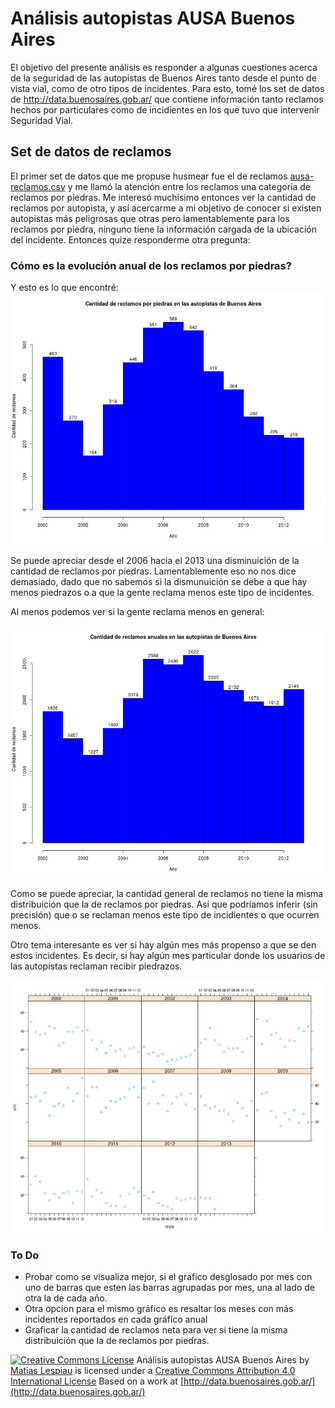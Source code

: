 Análisis autopistas AUSA Buenos Aires
====

El objetivo del presente análisis es responder a algunas cuestiones acerca de la seguridad de las autopistas de Buenos Aires tanto desde el punto de vista vial, como de otro tipos de incidentes. Para esto, tomé los set de datos de http://data.buenosaires.gob.ar/ que contiene información tanto reclamos hechos por particulares como de incidientes en los que tuvo que intervenir Seguridad Vial.

Set de datos de reclamos
----
El primer set de datos que me propuse husmear fue el de reclamos [ausa-reclamos.csv](https://github.com/mlespiau/ausa/blob/master/data/ausa-reclamos.csv) y me llamó la atención entre los reclamos una categoría de reclamos por piedras. Me interesó muchísimo entonces ver la cantidad de reclamos por autopista, y así acercarme a mi objetivo de conocer si existen autopistas más peligrosas que otras pero lamentablemente para los reclamos por piedra, ninguno tiene la información cargada de la ubicación del incidente. Entonces quize responderme otra pregunta: 

### Cómo es la evolución anual de los reclamos por piedras? 
Y esto es lo que encontré:
![Gráfico de evolución anual de los reclamos por piedras](https://raw.githubusercontent.com/mlespiau/ausa/master/plots/reclamosPorPiedras.png)

Se puede apreciar desde el 2006 hacia el 2013 una disminuición de la cantidad de reclamos por piedras. Lamentablemente eso no nos dice demasiado, dado que no sabemos si la dismunuición se debe a que hay menos piedrazos o a que la gente reclama menos este tipo de incidentes. 

Al menos podemos ver si la gente reclama menos en general: 

![Cantidad total de reclamos por año. ](https://raw.githubusercontent.com/mlespiau/ausa/master/plots/reclamosPorAnio.png)

Como se puede apreciar, la cantidad general de reclamos no tiene la misma distribuición que la de reclamos por piedras. Así que podríamos inferir (sin precisión) que o se reclaman menos este tipo de incidientes o que ocurren menos.

Otro tema interesante es ver si hay algún mes más propenso a que se den estos incidentes. Es decir, si hay algún mes particular donde los usuarios de las autopistas reclaman recibir piedrazos. 

![Gráfico de reclamos por piedras desglosados mensualmente ](https://raw.githubusercontent.com/mlespiau/ausa/master/plots/reclamosPorPiedrasMesAnio.png)

### To Do
* Probar como se visualiza mejor, si el grafico desglosado por mes con uno de barras que esten las barras agrupadas por mes, una al lado de otra la de cada año. 
* Otra opcion para el mismo gráfico es resaltar los meses con más incidentes reportados en cada gráfico anual
* Graficar la cantidad de reclamos neta para ver si tiene la misma distribuición que la de reclamos por piedras. 

[![Creative Commons License](http://i.creativecommons.org/l/by/4.0/88x31.png )](http://creativecommons.org/licenses/by/4.0/)
Análisis autopistas AUSA Buenos Aires by [Matias Lespiau](https://github.com/mlespiau/ausa) is licensed under a [Creative Commons Attribution 4.0 International License](http://creativecommons.org/licenses/by/4.0/)
Based on a work at [http://data.buenosaires.gob.ar/](http://data.buenosaires.gob.ar/)
